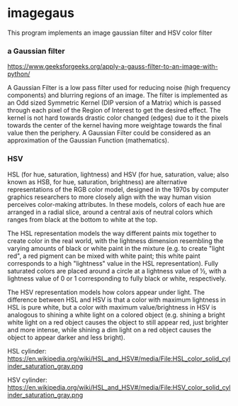# imagegaus

This program implements an image gaussian filter and HSV color filter 

### a Gaussian filter

https://www.geeksforgeeks.org/apply-a-gauss-filter-to-an-image-with-python/

A Gaussian Filter is a low pass filter used for reducing noise (high frequency components) and blurring regions of an image. The filter is implemented as an Odd sized Symmetric Kernel (DIP version of a Matrix) which is passed through each pixel of the Region of Interest to get the desired effect. The kernel is not hard towards drastic color changed (edges) due to it the pixels towards the center of the kernel having more weightage towards the final value then the periphery. A Gaussian Filter could be considered as an approximation of the Gaussian Function (mathematics).

### HSV

HSL (for hue, saturation, lightness) and HSV (for hue, saturation, value; also known as HSB, for hue, saturation, brightness) are alternative representations of the RGB color model, designed in the 1970s by computer graphics researchers to more closely align with the way human vision perceives color-making attributes. In these models, colors of each hue are arranged in a radial slice, around a central axis of neutral colors which ranges from black at the bottom to white at the top.

The HSL representation models the way different paints mix together to create color in the real world, with the lightness dimension resembling the varying amounts of black or white paint in the mixture (e.g. to create "light red", a red pigment can be mixed with white paint; this white paint corresponds to a high "lightness" value in the HSL representation). Fully saturated colors are placed around a circle at a lightness value of ½, with a lightness value of 0 or 1 corresponding to fully black or white, respectively.

The HSV representation models how colors appear under light. The difference between HSL and HSV is that a color with maximum lightness in HSL is pure white, but a color with maximum value/brightness in HSV is analogous to shining a white light on a colored object (e.g. shining a bright white light on a red object causes the object to still appear red, just brighter and more intense, while shining a dim light on a red object causes the object to appear darker and less bright).

HSL cylinder: https://en.wikipedia.org/wiki/HSL_and_HSV#/media/File:HSL_color_solid_cylinder_saturation_gray.png

HSV cylinder: https://en.wikipedia.org/wiki/HSL_and_HSV#/media/File:HSV_color_solid_cylinder_saturation_gray.png
